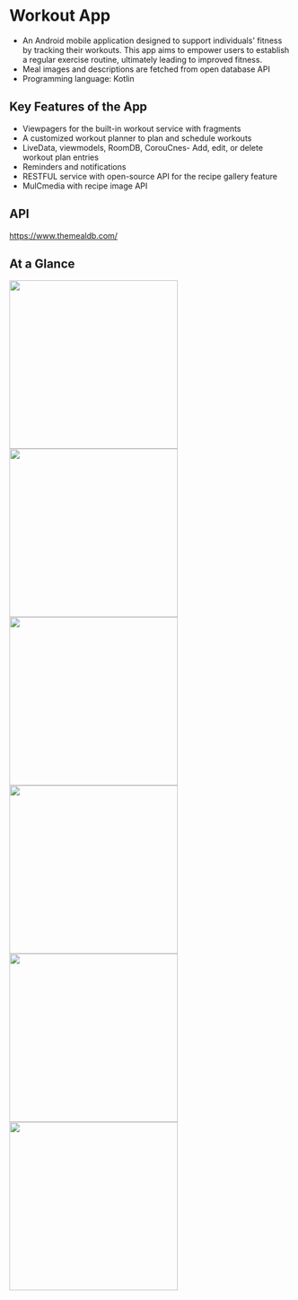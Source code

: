# Workout App

- An Android mobile application designed to support individuals' fitness by tracking their workouts. This app aims to empower users to establish a regular exercise routine, ultimately leading to improved fitness.
- Meal images and descriptions are fetched from open database API
- Programming language: Kotlin

## Key Features of the App
- Viewpagers for the built-in workout service with fragments
- A customized workout planner to plan and schedule workouts
- LiveData, viewmodels, RoomDB, CorouCnes- Add, edit, or delete workout plan entries
- Reminders and notifications
- RESTFUL service with open-source API for the recipe gallery feature
- MulCmedia with recipe image API

## API
https://www.themealdb.com/

## At a Glance
<img width="300" src="https://github.com/xiaoyazz/workout-app/assets/84748829/5f5ed427-6379-4d3f-afc2-996648616206">
<img width="300" src="https://github.com/xiaoyazz/workout-app/assets/84748829/445d5b82-2d46-4df7-95ce-e66bf50cabcd">
<img width="300" src="https://github.com/xiaoyazz/workout-app/assets/84748829/d9ac88bd-1bc4-4dee-8d86-e617f1b62013">
<img width="300" src="https://github.com/xiaoyazz/workout-app/assets/84748829/64103dfb-01bc-425f-a132-e1cd7a95a3c8">
<img width="300" src="https://github.com/xiaoyazz/workout-app/assets/84748829/39b558d5-03b5-4b32-8b89-bbc7935fe73f">
<img width="300" src="https://github.com/xiaoyazz/workout-app/assets/84748829/ddb01e63-3b33-4a1b-8437-a13f6eb8d17e">
